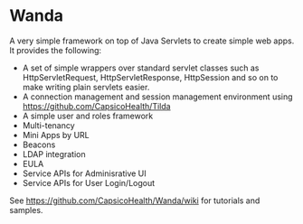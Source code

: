 # Wanda
A very simple framework on top of Java Servlets to create simple web apps. It provides the following:
- A set of simple wrappers over standard servlet classes such as HttpServletRequest, HttpServletResponse, HttpSession and so on to make writing plain servlets easier.
- A connection management and session management environment using https://github.com/CapsicoHealth/Tilda
- A simple user and roles framework
- Multi-tenancy
- Mini Apps by URL
- Beacons
- LDAP integration
- EULA
- Service APIs for Adminisrative UI
- Service APIs for User Login/Logout

See https://github.com/CapsicoHealth/Wanda/wiki for tutorials and samples.
